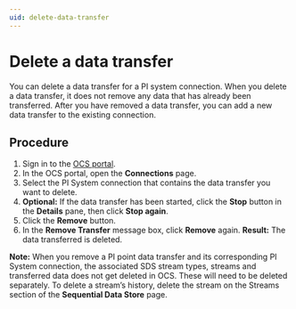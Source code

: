 ```yaml
---
uid: delete-data-transfer
---
```


# Delete a data transfer

You can delete a data transfer for a PI system connection. When you delete a data transfer, it does not remove any data that has already been transferred.  After you have removed a data transfer, you can add a new data transfer to the existing connection.

## Procedure

1. Sign in to the [OCS portal](https://cloud.osisoft.com/).
1. In the OCS portal, open the **Connections** page.
2. Select the PI System connection that contains the data transfer you want to delete.
3. **Optional:** If the data transfer has been started, click the **Stop** button in the **Details** pane, then click **Stop again**.
4. Click the **Remove** button. 
5. In the **Remove Transfer** message box, click **Remove** again.
**Result:** The data transferred is deleted.

**Note:** When you remove a PI point data transfer and its corresponding PI System connection, the associated SDS stream types, streams and transferred data does not get deleted in OCS. These will need to be deleted separately. To delete a stream’s history, delete the stream on the Streams section of the **Sequential Data Store** page.
